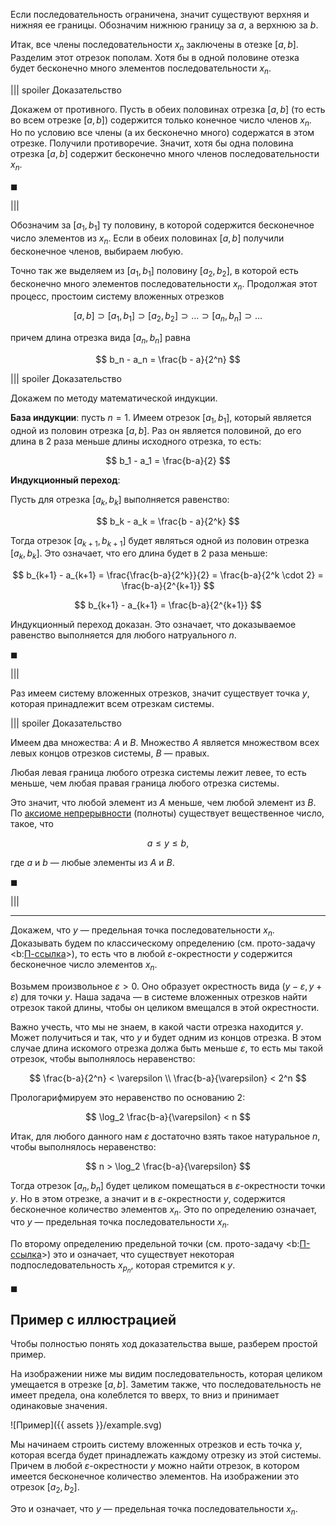 Если последовательность ограничена, значит существуют верхняя и нижняя ее границы. Обозначим нижнюю границу за $a$, а верхнюю за $b$.

Итак, все члены последовательности $x_n$ заключены в отезке $[a,b]$. Разделим этот отрезок пополам. Хотя бы в одной половине отезка будет бесконечно много элементов последовательности $x_n$.

||| spoiler Доказательство

Докажем от противного. Пусть в обеих половинах отрезка $[a,b]$ (то есть во всем отрезке $[a,b]$) содержится только конечное число членов $x_n$. Но по условию все члены (а их бесконечно много) содержатся в этом отрезке. Получили противоречие. Значит, хотя бы одна половина отрезка $[a,b]$ содержит бесконечно много членов последовательности $x_n$.

$\blacksquare$

|||

Обозначим за $[a_1, b_1]$ ту половину, в которой содержится бесконечное число элементов из $x_n$. Если в обеих половинах $[a,b]$ получили бесконечное членов, выбираем любую.

Точно так же выделяем из $[a_1, b_1]$ половину $[a_2, b_2]$, в которой есть бесконечно много элементов последовательности $x_n$. Продолжая этот процесс, простоим систему вложенных отрезков

$$ [a,b] \supset [a_1, b_1] \supset [a_2, b_2] \supset \ldots \supset [a_n, b_n] \supset \ldots $$

причем длина отрезка вида $[a_n, b_n]$ равна

$$ b_n - a_n = \frac{b - a}{2^n} $$

||| spoiler Доказательство

Докажем по методу математической индукции.

**База индукции**: пусть $n=1$. Имеем отрезок $[a_1, b_1]$, который является одной из половин отрезка $[a, b]$. Раз он является половиной, до его длина в $2$ раза меньше длины исходного отрезка, то есть:

$$ b_1 - a_1 = \frac{b-a}{2} $$

**Индукционный переход**:

Пусть для отрезка $[a_k, b_k]$ выполняется равенство:

$$ b_k - a_k = \frac{b - a}{2^k} $$

Тогда отрезок $[a_{k+1}, b_{k+1}]$ будет являться одной из половин отрезка $[a_k, b_k]$. Это означает, что его длина будет в $2$ раза меньше:

$$ b_{k+1} - a_{k+1} = \frac{\frac{b-a}{2^k}}{2} = \frac{b-a}{2^k \cdot 2} = \frac{b-a}{2^{k+1}} $$

$$ b_{k+1} - a_{k+1} = \frac{b-a}{2^{k+1}} $$

Индукционный переход доказан. Это означает, что доказываемое равенство выполняется для любого натруального $n$.

$\blacksquare$

|||

Раз имеем систему вложенных отрезков, значит существует точка $y$, которая принадлежит всем отрезкам системы.

||| spoiler Доказательство

Имеем два множества: $A$ и $B$. Множество $A$ является множеством всех левых концов отрезков системы, $B$ — правых.

Любая левая граница любого отрезка системы лежит левее, то есть меньше, чем любая правая граница любого отрезка системы.

Это значит, что любой элемент из $A$ меньше, чем любой элемент из $B$. По [аксиоме непрерывности](https://ru.wikipedia.org/wiki/Непрерывность_множества_действительных_чисел#Аксиома_непрерывности) (полноты) существует вещественное число, такое, что

$$ a \leq y \leq b, $$

где $a$ и $b$ — любые элементы из $A$ и $B$.

$\blacksquare$

|||

---

Докажем, что $y$ — предельная точка последовательности $x_n$. Доказывать будем по классическому определению (см. прото-задачу <b:[П-ссылка](advanced/proto/sequence-lim/limit-point-def)>), то есть что в любой $\varepsilon$-окрестности $y$ содержится бесконечное число элементов $x_n$.

Возьмем произвольное $\varepsilon > 0$. Оно образует окрестность вида $(y-\varepsilon, y+\varepsilon)$ для точки $y$. Наша задача — в системе вложенных отрезков найти отрезок такой длины, чтобы он целиком вмещался в этой окрестности.

Важно учесть, что мы не знаем, в какой части отрезка находится $y$. Может получиться и так, что $y$ и будет одним из концов отрезка. В этом случае длина искомого отрезка должа быть меньше $\varepsilon$, то есть мы такой отрезок, чтобы выполнялось неравенство:

$$ \frac{b-a}{2^n} < \varepsilon \\ \frac{b-a}{\varepsilon} < 2^n $$

Прологарифмируем это неравенство по основанию $2$:

$$ \log_2 \frac{b-a}{\varepsilon} < n $$

Итак, для любого данного нам $\varepsilon$ достаточно взять такое натуральное $n$, чтобы выполнялось неравенство:

$$ n > \log_2 \frac{b-a}{\varepsilon} $$

Тогда отрезок $[a_n, b_n]$ будет целиком помещаться в $\varepsilon$-окрестности точки $y$. Но в этом отрезке, а значит и в $\varepsilon$-окрестности $y$, содержится бесконечное количество элементов $x_n$. Это по определению означает, что $y$ — предельная точка последовательности $x_n$.

По второму определению предельной точки (см. прото-задачу <b:[П-ссылка](advanced/proto/sequence-lim/limit-point-def)>) это и означает, что существует некоторая подпоследовательность $x_{p_n}$, которая стремится к $y$.

$\blacksquare$

## Пример с иллюстрацией

Чтобы полностью понять ход доказательства выше, разберем простой пример.

На изображении ниже мы видим последовательность, которая целиком умещается в отрезке $[a,b]$. Заметим также, что последовательность не имеет предела, она колеблется то вверх, то вниз и принимает одинаковые значения.

![Пример]({{ assets }}/example.svg)

Мы начинаем строить систему вложенных отрезков и есть точка $y$, которая всегда будет принадлежать каждому отрезку из этой системы. Причем в любой $\varepsilon$-окрестности $y$ можно найти отрезок, в котором имеется бесконечное количество элементов. На изображении это отрезок $[a_2, b_2]$.

Это и означает, что $y$ — предельная точка последовательности $x_n$.
